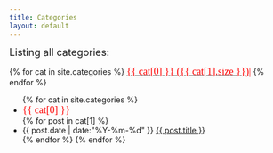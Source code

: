 ```yaml
---
title: Categories
layout: default
---
```


<div id='tag_cloud'>
<p><font size = "4">Listing all categories:</font></p>
{% for cat in site.categories %}
<a href="#{{ cat[0] }}" title="{{ cat[0] }}" rel="{{ cat[1].size }}"><font color = "red" size = "4" face = "verdana">{{ cat[0] }} ({{ cat[1].size }})|</font></a>
{% endfor %}
</div>

<ul class="listing">
{% for cat in site.categories %}
  <li class="listing-seperator" id="{{ cat[0] }}"><font color = "red" size = "4" face = "verdana">{{ cat[0] }}</font></li>
{% for post in cat[1] %}
  <li class="listing-item">
  <time datetime="{{ post.date | "%Y-%m-%d" }}">{{ post.date | date:"%Y-%m-%d" }}</time>
  <a href="{{ site.url }}{{ post.url }}" title="{{ post.title }}">{{ post.title }}</a>
  </li>
{% endfor %}
</li>
{% endfor %}
</ul>

<script src="/media/js/jquery.tagcloud.js" type="text/javascript" charset="utf-8"></script> 
<script language="javascript">
$.fn.tagcloud.defaults = {
    size: {start: 1, end: 1, unit: 'em'},
      color: {start: '#f8e0e6', end: '#ff3333'}
};

$(function () {
    $('#tag_cloud a').tagcloud();
});
</script>
